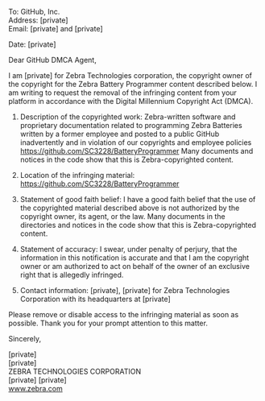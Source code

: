 To: GitHub, Inc.  
Address: [private]  
Email: [private] and [private]  

Date: [private]

Dear GitHub DMCA Agent, 

I am [private] for Zebra Technologies corporation, the copyright owner of the copyright for the Zebra Battery Programmer content described below. I am writing to request the removal of the infringing content from your platform in accordance with the Digital Millennium Copyright Act (DMCA).

1. Description of the copyrighted work: Zebra-written software and proprietary documentation related to programming Zebra Batteries written by a former employee and posted to a public GitHub inadvertently and in violation of our copyrights and employee policies https://github.com/SC3228/BatteryProgrammer Many documents and notices in the code show that this is Zebra-copyrighted content.

2. Location of the infringing material: https://github.com/SC3228/BatteryProgrammer

3. Statement of good faith belief: I have a good faith belief that the use of the copyrighted material described above is not authorized by the copyright owner, its agent, or the law.  Many documents in the directories and notices in the code show that this is Zebra-copyrighted content.

4. Statement of accuracy: I swear, under penalty of perjury, that the information in this notification is accurate and that I am the copyright owner or am authorized to act on behalf of the owner of an exclusive right that is allegedly infringed.

5. Contact information: [private], [private] for Zebra Technologies Corporation with its headquarters at [private]

 

Please remove or disable access to the infringing material as soon as possible. Thank you for your prompt attention to this matter.

 

Sincerely,

[private]  
[private]  
ZEBRA TECHNOLOGIES CORPORATION  
[private] [private]  
www.zebra.com
